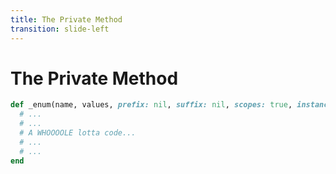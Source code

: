 ```yaml
---
title: The Private Method
transition: slide-left
---
```


# The Private Method

```rb filename="rails/activerecord/lib/active_record/enum.rb"
def _enum(name, values, prefix: nil, suffix: nil, scopes: true, instance_methods: true, validate: false, **options)
  # ...
  # ...
  # A WHOOOOLE lotta code...
  # ...
  # ...
end
```

<!--
Defined on Line 222

Everything to the right of `values` goes into the `**options` argument.

Arguments:

- `name`
- `values`
- `prefix` with a default value of `nil`
- `suffix` with a default value of `nil`
- `scopes` with a default value of `true`
- `instance_methods` with a default value of `true`
- `validate` with a default value of `false`
- `**options` – `**` means it's a Hash

Line 252 is where the breakdown begins
-->
